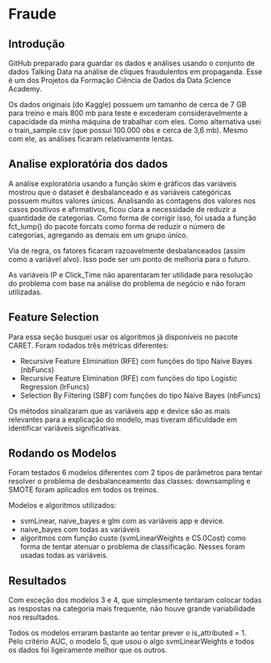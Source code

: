 # Fraude

## Introdução
GitHub preparado para guardar os dados e análises usando o conjunto de dados Talking Data na análise de cliques fraudulentos em propaganda. Esse é um dos Projetos da Formação Ciência de Dados da Data Science Academy.

Os dados originais (do Kaggle) possuem um tamanho de cerca de 7 GB para treino e mais 800 mb para teste e excederam consideravelmente a capacidade da minha máquina de trabalhar com eles. Como alternativa usei o train_sample.csv (que possui 100.000 obs e cerca de 3,6 mb). Mesmo com ele, as análises ficaram relativamente lentas.

## Analise exploratória dos dados
A análise exploratória usando a função skim e gráficos das variáveis mostrou que o dataset é desbalanceado e as variáveis categóricas possuem muitos valores únicos. 
Analisando as contagens dos valores nos casos positivos e afirmativos, ficou clara a necessidade de reduzir a quantidade de categorias.
Como forma de corrigir isso, foi usada a função fct_lump() do pacote forcats como forma de reduzir o número de categorias, agregando as demais em um grupo único.

Via de regra, os fatores ficaram razoavelmente desbalanceados (assim como a variável alvo). Isso pode ser um ponto de melhoria para o futuro.

As variáveis IP e Click_Time não aparentaram ter utilidade para resolução do problema com base na análise do problema de negócio e não foram utilizadas.

## Feature Selection

Para essa seção busquei usar os algoritmos já disponíveis no pacote CARET. Foram rodados três métricas diferentes:
- Recursive Feature Elimination (RFE) com funções do tipo Naive Bayes (nbFuncs)
- Recursive Feature Elimination (RFE) com funções do tipo Logistic Regression (lrFuncs)
- Selection By Filtering (SBF) com funções do tipo Naive Bayes (nbFuncs)

Os métodos sinalizaram que as variáveis app e device são as mais relevantes para a explicação do modelo, mas tiveram dificuldade em identificar variáveis significativas.

## Rodando os Modelos

Foram testados 6 modelos diferentes com 2 tipos de parâmetros para tentar resolver o problema de desbalanceamento das classes: downsampling e SMOTE foram aplicados em todos os treinos.

Modelos e algoritmos utilizados:
- svmLinear, naive_bayes e glm com as variáveis app e device.
- naive_bayes com todas as variáveis
- algoritmos com função custo (svmLinearWeights e C5.0Cost) como forma de tentar atenuar o problema de classificação. Nesses foram usadas todas as variáveis.

## Resultados

Com exceção dos modelos 3 e 4, que simplesmente tentaram colocar todas as respostas na categoria mais frequente, não houve grande variabilidade nos resultados.

Todos os modelos erraram bastante ao tentar prever o is_attributed = 1. Pelo critério AUC, o modelo 5, que usou o algo svmLinearWeights e todos os dados foi ligeiramente melhor que os outros.

